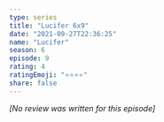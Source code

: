 ```yaml
---
type: series
title: "Lucifer 6x9"
date: "2021-09-27T22:36:25"
name: "Lucifer"
season: 6
episode: 9
rating: 4
ratingEmoji: "⭐️⭐️⭐️⭐️"
share: false
---
```


_[No review was written for this episode]_
